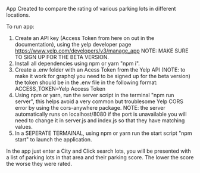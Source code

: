 App Created to compare the rating of various parking lots in different locations. 

To run app:
1. Create an API key (Access Token from here on out in the documentation), using the yelp developer page https://www.yelp.com/developers/v3/manage_app NOTE: MAKE SURE TO SIGN UP FOR THE BETA VERSION.
2. Install all dependencies using npm or yarn "npm i". 
3. Create a .env folder with an Acess Token from the Yelp API (NOTE: to make it work for graphql you need to be signed up for the beta version) the token should be in the .env file in the following format:
ACCESS_TOKEN=Yelp Access Token
4. Using npm or yarn, run the server script in the terminal "npm run server", this helps avoid a very common but troublesome Yelp CORS error by using the cors-anywhere package. 
NOTE: the server automatically runs on localhost/8080 if the port is unavailable you will need to change it in server.js and index.js so that they have matching values. 
5. In a SEPERATE TERMAINAL, using npm or yarn run the start script "npm start" to launch the application. 

In the app just enter a City and Click search lots, you will be presented with a list of parking lots in that area and their parking score. The lower the score the worse they were rated. 

